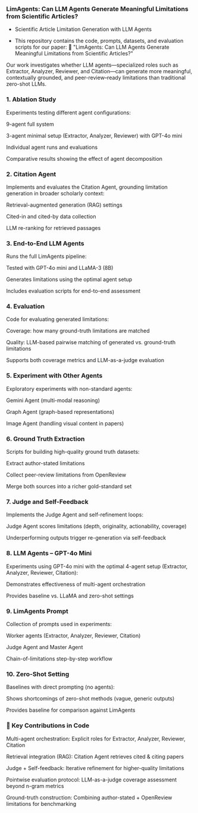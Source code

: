 ### LimAgents: Can LLM Agents Generate Meaningful Limitations from Scientific Articles?

- Scientific Article Limitation Generation with LLM Agents

- This repository contains the code, prompts, datasets, and evaluation scripts for our paper:
📄 "LimAgents: Can LLM Agents Generate Meaningful Limitations from Scientific Articles?"

Our work investigates whether LLM agents—specialized roles such as Extractor, Analyzer, Reviewer, and Citation—can generate more meaningful, contextually grounded, and peer-review–ready limitations than traditional zero-shot LLMs. 


### 1. Ablation Study

Experiments testing different agent configurations:

9-agent full system

3-agent minimal setup (Extractor, Analyzer, Reviewer) with GPT-4o mini

Individual agent runs and evaluations

Comparative results showing the effect of agent decomposition

### 2. Citation Agent

Implements and evaluates the Citation Agent, grounding limitation generation in broader scholarly context:

Retrieval-augmented generation (RAG) settings

Cited-in and cited-by data collection

LLM re-ranking for retrieved passages

### 3. End-to-End LLM Agents

Runs the full LimAgents pipeline:

Tested with GPT-4o mini and LLaMA-3 (8B)

Generates limitations using the optimal agent setup

Includes evaluation scripts for end-to-end assessment

### 4. Evaluation

Code for evaluating generated limitations:

Coverage: how many ground-truth limitations are matched

Quality: LLM-based pairwise matching of generated vs. ground-truth limitations

Supports both coverage metrics and LLM-as-a-judge evaluation

### 5. Experiment with Other Agents

Exploratory experiments with non-standard agents:

Gemini Agent (multi-modal reasoning)

Graph Agent (graph-based representations)

Image Agent (handling visual content in papers)

### 6. Ground Truth Extraction

Scripts for building high-quality ground truth datasets:

Extract author-stated limitations

Collect peer-review limitations from OpenReview

Merge both sources into a richer gold-standard set

### 7. Judge and Self-Feedback

Implements the Judge Agent and self-refinement loops:

Judge Agent scores limitations (depth, originality, actionability, coverage)

Underperforming outputs trigger re-generation via self-feedback

### 8. LLM Agents – GPT-4o Mini

Experiments using GPT-4o mini with the optimal 4-agent setup (Extractor, Analyzer, Reviewer, Citation):

Demonstrates effectiveness of multi-agent orchestration

Provides baseline vs. LLaMA and zero-shot settings

### 9. LimAgents Prompt

Collection of prompts used in experiments:

Worker agents (Extractor, Analyzer, Reviewer, Citation)

Judge Agent and Master Agent

Chain-of-limitations step-by-step workflow

### 10. Zero-Shot Setting

Baselines with direct prompting (no agents):

Shows shortcomings of zero-shot methods (vague, generic outputs)

Provides baseline for comparison against LimAgents

### 🔑 Key Contributions in Code

Multi-agent orchestration: Explicit roles for Extractor, Analyzer, Reviewer, Citation

Retrieval integration (RAG): Citation Agent retrieves cited & citing papers

Judge + Self-feedback: Iterative refinement for higher-quality limitations

Pointwise evaluation protocol: LLM-as-a-judge coverage assessment beyond n-gram metrics

Ground-truth construction: Combining author-stated + OpenReview limitations for benchmarking
